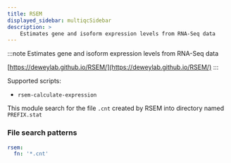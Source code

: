 ```yaml
---
title: RSEM
displayed_sidebar: multiqcSidebar
description: >
    Estimates gene and isoform expression levels from RNA-Seq data
---
```


<!--
~~~~~ DO NOT EDIT ~~~~~
This file is autogenerated from the MultiQC module python docstring.
Do not edit the markdown, it will be overwritten.

File path for the source of this content: multiqc/modules/rsem/rsem.py
~~~~~~~~~~~~~~~~~~~~~~~
-->

:::note
Estimates gene and isoform expression levels from RNA-Seq data

[https://deweylab.github.io/RSEM/](https://deweylab.github.io/RSEM/)
:::

Supported scripts:

- `rsem-calculate-expression`

This module search for the file `.cnt` created by RSEM into directory named `PREFIX.stat`

### File search patterns

```yaml
rsem:
  fn: '*.cnt'
```
    